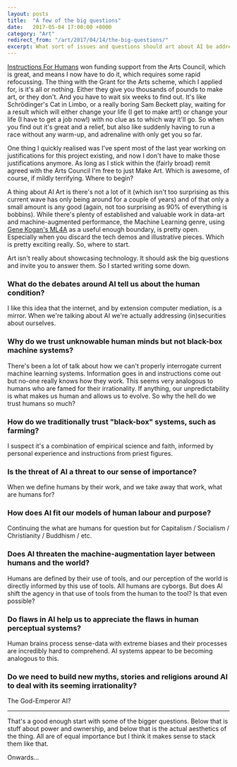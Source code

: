 ```yaml
---
layout: posts
title:  "A few of the big questions"
date:   2017-05-04 17:00:00 +0000
category: "Art"
redirect_from: "/art/2017/04/14/the-big-questions/"
excerpt: What sort of issues and questions should art about AI be addressing? 
---
```


[Instructions For Humans](http://art.peteashton.com/instructions-for-humans/) won funding support from the Arts Council, which is great, and means I now have to do it, which requires some rapid refocussing. The thing with the Grant for the Arts scheme, which I applied for, is it's all or nothing. Either they give you thousands of pounds to make art, or they don't. And you have to wait six weeks to find out. It's like Schrödinger's Cat in Limbo, or a really boring Sam Beckett play, waiting for a result which will either change your life (I get to make art!) or change your life (I have to get a job now!) with no clue as to which way it'll go. So when you find out it's great and a relief, but also like suddenly having to run a race without any warm-up, and adrenaline with only get you so far. 

One thing I quickly realised was I've spent most of the last year working on justifications for this project existing, and now I don't have to make those justifications anymore. As long as I stick within the (fairly broad) remit agreed with the Arts Council I'm free to just Make Art. Which is awesome, of course, if mildly terrifying. Where to begin? 

A thing about AI Art is there's not a lot of it (which isn't too surprising as this current wave has only being around for a couple of years) and of that only a small amount is any good (again, not too surprising as 90% of everything is bobbins). While there's plenty of established and valuable work in data-art and machine-augmented performance, the Machine Learning genre, using [Gene Kogan's ML4A](http://ml4a.github.io) as a useful enough boundary, is pretty open. Especially when you discard the tech demos and illustrative pieces. Which is pretty exciting really. So, where to start. 

Art isn't really about showcasing technology. It should ask the big questions and invite you to answer them. So I started writing some down. 

### What do the debates around AI tell us about the human condition? 

I like this idea that the internet, and by extension computer mediation, is a mirror. When we're talking about AI we're actually addressing (in)securities about ourselves.  

### Why do we trust unknowable human minds but not black-box machine systems?

There's been a lot of talk about how we can't properly interrogate current machine learning systems. Information goes in and instructions come out but no-one really knows how they work. This seems very analogous to humans who are famed for their irrationality. If anything, our unpredictability is what makes us human and allows us to evolve. So why the hell do we trust humans so much?  

### How do we traditionally trust "black-box" systems, such as farming? 

I suspect it's a combination of empirical science and faith, informed by personal experience and instructions from priest figures. 

### Is the threat of AI a threat to our sense of importance? 

When we define humans by their work, and we take away that work, what are humans for? 

### How does AI fit our models of human labour and purpose?

Continuing the what are humans for question but for Capitalism / Socialism / Christianity / Buddhism / etc. 

### Does AI threaten the machine-augmentation layer between humans and the world?

Humans are defined by their use of tools, and our perception of the world is directly informed by this use of tools. All humans are cyborgs. But does AI shift the agency in that use of tools from the human to the tool? Is that even possible? 

### Do flaws in AI help us to appreciate the flaws in human perceptual systems? 

Human brains process sense-data with extreme biases and their processes are incredibly hard to comprehend. AI systems appear to be becoming analogous to this. 

### Do we need to build new myths, stories and religions around AI to deal with its seeming irrationality? 

The God-Emperor AI? 

* * * 

That's a good enough start with some of the bigger questions. Below that is stuff about power and ownership, and below that is the actual aesthetics of the thing. All are of equal importance but I think it makes sense to stack them like that. 

Onwards... 
